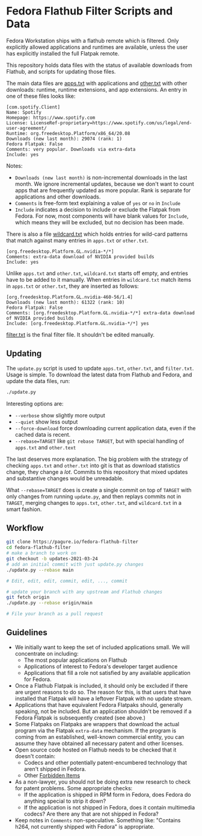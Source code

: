 Fedora Flathub Filter Scripts and Data
======================================

Fedora Workstation ships with a flathub remote which is filtered.
Only explicitly allowed applications and runtimes are available,
unless the user has explicitly installed the full Flatpak remote.

This repository holds data files with the status of available
downloads from Flathub,
and scripts for updating those files.

The main data files are [apps.txt](apps.txt) with applications and
[other.txt](other.txt) with other downloads:
runtime, runtime extensions, and app extensions. An entry in
one of these files looks like:

```
[com.spotify.Client]
Name: Spotify
Homepage: https://www.spotify.com
License: LicenseRef-proprietary=https://www.spotify.com/us/legal/end-user-agreement/
Runtime: org.freedesktop.Platform/x86_64/20.08
Downloads (new last month): 29074 (rank: 1)
Fedora Flatpak: False
Comments: very popular. Downloads via extra-data
Include: yes
```

Notes:

* `Downloads (new last month)` is non-incremental downloads in the last month.
   We ignore incremental updates,
   because we don't want to count apps that are frequently updated as more popular.
   Rank is separate for applications and other downloads.
* `Comments` is free-form text explaining a value of `yes` or `no` in `Include`
* `Include` indicates a decision to include or exclude the Flatpak from Fedora.
   For now, most components will have blank values for `Include`, which means
   they will be excluded, but no decision has been made.

There is also a file [wildcard.txt](wildcard.txt) which holds entries
for wild-card patterns that match against many entries in `apps.txt`
or `other.txt`.

```
[org.freedesktop.Platform.GL.nvidia-*/*]
Comments: extra-data download of NVIDIA provided builds
Include: yes
```

Unlike `apps.txt` and `other.txt`, `wildcard.txt` starts off empty,
and entries have to be added to it manually. When entries in
`wildcard.txt` match items in `apps.txt` or `other.txt`, they are
inserted as follows:

```
[org.freedesktop.Platform.GL.nvidia-460-56/1.4]
Downloads (new last month): 61322 (rank: 10)
Fedora Flatpak: False
Comments: [org.freedesktop.Platform.GL.nvidia-*/*] extra-data download of NVIDIA provided builds
Include: [org.freedesktop.Platform.GL.nvidia-*/*] yes
```

[filter.txt](filter.txt) is the final filter file. It shouldn't
be edited manually.

Updating
--------

The `update.py` script is used to update `apps.txt`, `other.txt`, and `filter.txt`.
Usage is simple. To download the latest data from Flathub and Fedora,
and update the data files, run:

``` sh
./update.py
```

Interesting options are:

* `--verbose` show slightly more output
* `--quiet` show less output
* `--force-download` force downloading current application data,
     even if the cached data is recent.
* `--rebase=TARGET` like `git rebase TARGET`,
  but with special handling of `apps.txt` and `other.text`

The last deserves more explanation.
The big problem with the strategy of checking `apps.txt` and `other.txt` into git
is that as download statistics change, they change a *lot*.
Commits to this repository that mixed updates and substantive changes would be unreadable.

What `--rebase=TARGET` does is create a single commit on top of `TARGET`
with only changes from running `update.py`, and then replays commits not in `TARGET`,
merging changes to `apps.txt`, `other.txt`, and `wildcard.txt` in a smart fashion.

Workflow
--------

``` sh
git clone https://pagure.io/fedora-flathub-filter
cd fedora-flathub-filter
# make a branch to work on
git checkout -b updates-2021-03-24
# add an initial commit with just update.py changes
./update.py --rebase main

# Edit, edit, edit, commit, edit, ..., commit

# update your branch with any upstream and Flathub changes
git fetch origin
./update.py --rebase origin/main

# File your branch as a pull request
```

Guidelines
----------

* We initially want to keep the set of included applications small.
  We will concentrate on including:
    * The most popular applications on Flathub
    * Applications of interest to Fedora's developer target audience
    * Applications that fill a role not satisfied by any available application for Fedora.
* Once a Flathub Flatpak is included,
  it should only be excluded if there are urgent reasons to do so.
  The reason for this,
  is that users that have installed that Flatpak will have a leftover Flatpak with no update stream.
* Applications that have equivalent Fedora Flatpaks should, generally speaking,
  not be included.
  But an application shouldn't be removed if a Fedora Flatpak is subsequently created (see above.)
* Some Flatpaks on Flatpaks are wrappers
  that download the actual program via the Flatpak `extra-data` mechanism.
  If the program is coming from an established, well-known commercial entity,
  you can assume they have obtained all necessary patent and other licenses.
* Open source code hosted on Flathub needs to be checked that it doesn't contain:
    * Codecs and other potentially patent-encumbered technology that aren't shipped in Fedora.
    * Other [Forbidden Items](https://fedoraproject.org/wiki/Forbidden_items?rd=ForbiddenItems)
* As a non-lawyer,
  you should not be doing extra new research to check for patent problems.
  Some appropriate checks:
    * If the application is shipped in RPM form in Fedora,
      does Fedora do anything special to strip it down?
    * If the application is not shipped in Fedora,
      does it contain multimedia codecs? Are there any that are not shipped in Fedora?
* Keep notes in `Comments` non-speculative. Something like:
  "Contains h264, not currently shipped with Fedora" is appropriate.
